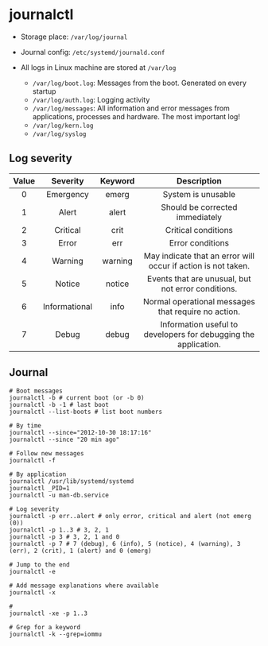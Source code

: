 # journalctl

- Storage place: `/var/log/journal`
- Journal config: `/etc/systemd/journald.conf`

- All logs in Linux machine are stored at `/var/log`
  - `/var/log/boot.log`: Messages from the boot. Generated on every startup
  - `/var/log/auth.log`: Logging activity
  - `/var/log/messages`: All information and error messages from applications, processes and hardware. The most important log!
  - `/var/log/kern.log`
  - `/var/log/syslog`

## Log severity

| Value |   Severity    | Keyword |                           Description                           |
| :---: | :-----------: | :-----: | :-------------------------------------------------------------: |
|   0   |   Emergency   |  emerg  |                       System is unusable                        |
|   1   |     Alert     |  alert  |                 Should be corrected immediately                 |
|   2   |   Critical    |  crit   |                       Critical conditions                       |
|   3   |     Error     |   err   |                        Error conditions                         |
|   4   |    Warning    | warning |  May indicate that an error will occur if action is not taken.  |
|   5   |    Notice     | notice  |       Events that are unusual, but not error conditions.        |
|   6   | Informational |  info   |       Normal operational messages that require no action.       |
|   7   |     Debug     |  debug  | Information useful to developers for debugging the application. |

## Journal

```shell
# Boot messages
journalctl -b # current boot (or -b 0)
journalctl -b -1 # last boot
journalctl --list-boots # list boot numbers

# By time
journalctl --since="2012-10-30 18:17:16"
journalctl --since "20 min ago"

# Follow new messages
journalctl -f

# By application
journalctl /usr/lib/systemd/systemd
journalctl _PID=1
journalctl -u man-db.service

# Log severity
journalctl -p err..alert # only error, critical and alert (not emerg (0))
journalctl -p 1..3 # 3, 2, 1
journalctl -p 3 # 3, 2, 1 and 0
journalctl -p 7 # 7 (debug), 6 (info), 5 (notice), 4 (warning), 3 (err), 2 (crit), 1 (alert) and 0 (emerg)

# Jump to the end
journalctl -e

# Add message explanations where available
journalctl -x

#
journalctl -xe -p 1..3

# Grep for a keyword
journalctl -k --grep=iommu
```

